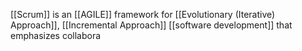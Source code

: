 [[Scrum]] is an [[AGILE]] framework for [[Evolutionary (Iterative) Approach]], [[Incremental Approach]] [[software development]] that emphasizes collabora